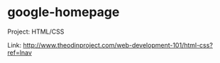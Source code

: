 # google-homepage


Project: HTML/CSS

Link: http://www.theodinproject.com/web-development-101/html-css?ref=lnav
